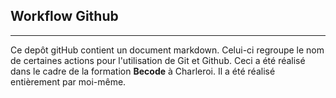 Workflow Github
---------
--------
Ce depôt gitHub contient un document markdown. Celui-ci regroupe le nom de certaines actions pour l'utilisation de Git et Github. Ceci a été réalisé dans le cadre de la formation **Becode** à Charleroi. Il a été réalisé entièrement par moi-même.